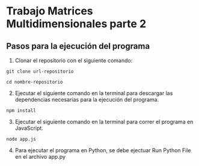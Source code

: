 # Trabajo Matrices Multidimensionales parte 2

## Pasos para la ejecución del programa

1. Clonar el repositorio con el siguiente comando:

```
git clone url-repositorio

cd nombre-repositorio
```

2. Ejecutar el siguiente comando en la terminal para descargar las dependencias necesarias para la ejecución del programa.

```
npm install
```

3. Ejecutar el siguiente comando en la terminal para correr el programa en JavaScript.

```
node app.js
```

4. Para ejecutar el programa en Python, se debe ejectuar Run Python File en el archivo app.py